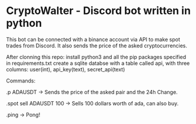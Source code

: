 # CryptoWalter - Discord bot written in python
This bot can be connected with a binance account via API to make spot trades from Discord. It also sends the price of the asked cryptocurrencies.

After clonning this repo:
install python3 and all the pip packages specified in requirements.txt
create a sqlite databse with a table called api, with three columns: user(int),
api_key(text), secret_api(text) 


Commands:

.p ADAUSDT  ->  Sends the price of the asked pair and the 24h Change.

.spot sell ADAUSDT 100  ->  Sells 100 dollars worth of ada, can also buy.

.ping  ->  Pong!
